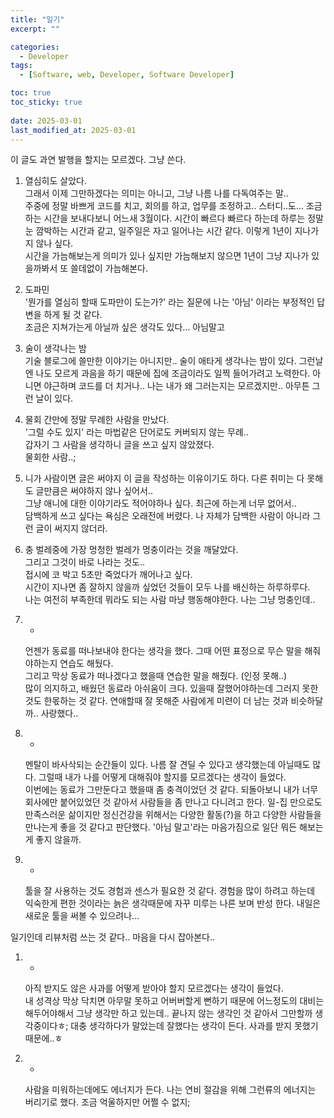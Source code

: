 ```yaml
---
title: "일기"
excerpt: ""

categories:
  - Developer
tags:
  - [Software, web, Developer, Software Developer]

toc: true
toc_sticky: true
 
date: 2025-03-01
last_modified_at: 2025-03-01
---   
```


이 글도 과연 발행을 할지는 모르겠다.
그냥 쓴다.


1. 열심히도 살았다.     
    그래서 이제 그만하겠다는 의미는 아니고, 그냥 나름 나를 다독여주는 말..     
    주중에 정말 바쁘게 코드를 치고, 회의를 하고, 업무를 조정하고.. 스터디..도... 조금 하는 시간을 보내다보니 어느새 3월이다. 시간이 빠르다 빠르다 하는데 하루는 정말 눈 깜박하는 시간과 같고, 일주일은 자고 일어나는 시간 같다. 이렇게 1년이 지나가지 않나 싶다.    
    시간을 가늠해보는게 의미가 있나 싶지만 가늠해보지 않으면 1년이 그냥 지나가 있을까봐서 또 쓸데없이 가늠해본다.    
    
1. 도파민    
    '뭔가를 열심히 할때 도파만이 도는가?' 라는 질문에 나는 '아님' 이라는 부정적인 답변을 하게 될 것 같다.     
    조금은 지쳐가는게 아닐까 싶은 생각도 있다... 아님말고

1. 술이 생각나는 밤     
    기술 블로그에 쓸만한 이야기는 아니지만.. 술이 애타게 생각나는 밤이 있다. 그런날엔 나도 모르게 과음을 하기 때문에 집에 조금이라도 일찍 들어가려고 노력한다. 아니면 야근하며 코드를 더 치거나..
    나는 내가 왜 그러는지는 모르겠지만.. 아무튼 그런 날이 있다.

1. 물회
    간만에 정말 무례한 사람을 만났다.     
    '그럴 수도 있지' 라는 마법같은 단어로도 커버되지 않는 무례..    
    갑자기 그 사람을 생각하니 글을 쓰고 싶지 않았졌다.    
    물회한 사람..;     
    
1. 니가 사람이면 글은 써야지
    이 글을 작성하는 이유이기도 하다. 다른 취미는 다 못해도 글만큼은 써야하지 않나 싶어서..    
    그냥 애니에 대한 이야기라도 적어야하나 싶다. 최근에 하는게 너무 없어서..     
    담백하게 쓰고 싶다는 욕심은 오래전에 버렸다. 나 자체가 담백한 사람이 아니라 그런 글이 써지지 않더라.

1. 충
    벌레중에 가장 멍청한 벌레가 멍충이라는 것을 깨달았다.     
    그리고 그것이 바로 나라는 것도..      
    접시에 코 박고 5초만 죽었다가 깨어나고 싶다.    
    시간이 지나면 좀 잘하지 않을까 싶었던 것들이 모두 나를 배신하는 하루하루다.    
    나는 여전히 부족한데 뭐라도 되는 사람 마냥 행동해야한다. 나는 그냥 멍충인데..      

1. -
    언젠가 동료를 떠나보내야 한다는 생각을 했다. 그때 어떤 표정으로 무슨 말을 해줘야하는지 연습도 해뒀다.   
    그리고 막상 동료가 떠나겠다고 했을때 연습한 말을 해줬다. (인정 못해..)     
    많이 의지하고, 배웠던 동료라 아쉬움이 크다. 있을때 잘했어야하는데 그러지 못한것도 한몫하는 것 같다. 연애할때 잘 못해준 사람에게 미련이 더 남는 것과 비슷하달까.. 사랑했다..      

1. - 
    멘탈이 바사삭되는 순간들이 있다. 나름 잘 견딜 수 있다고 생각했는데 아닐때도 많다. 그럴때 내가 나를 어떻게 대해줘야 할지를 모르겠다는 생각이 들었다.    
    이번에는 동료가 그만둔다고 했을때 좀 충격이었던 것 같다. 되돌아보니 내가 너무 회사에만 붙어있었던 것 같아서 사람들을 좀 만나고 다니려고 한다. 일-집 만으로도 만족스러운 삶이지만 정신건강을 위해서는 다양한 활동(?)을 하고 다양한 사람들을 만나는게 좋을 것 같다고 판단했다. '아님 말고'라는 마음가짐으로 일단 뭐든 해보는게 좋지 않을까.

1. - 
    툴을 잘 사용하는 것도 경험과 센스가 필요한 것 같다. 경험을 많이 하려고 하는데 익숙한게 편한 것이라는 늙은 생각때문에 자꾸 미루는 나른 보며 반성 한다. 내일은 새로운 툴을 써볼 수 있으려나...
    
일기인데 리뷰처럼 쓰는 것 같다.. 마음을 다시 잡아본다..
     
    
1. -
    아직 받지도 않은 사과를 어떻게 받아야 할지 모르겠다는 생각이 들었다.     
    내 성격상 막상 닥치면 아무말 못하고 어버버할게 뻔하기 때문에 어느정도의 대비는 해두어야해서 그냥 생각만 하고 있는데.. 끝나지 않는 생각인 것 같아서 그만할까 생각중이다ㅎ;
    대충 생각하다가 말았는데 잘했다는 생각이 든다. 사과를 받지 못했기 때문에..ㅎ

1. -
    사람을 미워하는데에도 에너지가 든다. 나는 연비 절감을 위해 그런류의 에너지는 버리기로 했다. 조금 억울하지만 어쩔 수 없지;
